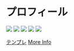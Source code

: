 # プロフィール

![](http://github-profile-summary-cards.vercel.app/api/cards/profile-details?username=SOTAkkkk&theme=nord_bright)
![](http://github-profile-summary-cards.vercel.app/api/cards/repos-per-language?username=SOTAkkkk&theme=nord_bright)
![](http://github-profile-summary-cards.vercel.app/api/cards/most-commit-language?username=SOTAkkkk&theme=nord_bright)
![](http://github-profile-summary-cards.vercel.app/api/cards/stats?username=SOTAkkkk&theme=nord_bright)
![](http://github-profile-summary-cards.vercel.app/api/cards/productive-time?username=SOTAkkkk&theme=nord_bright&utcOffset=8)

[テンプレ](https://github-profile-summary-cards.vercel.app/demo.html)
[More Info](https://github.com/vn7n24fzkq/github-profile-summary-cards)
